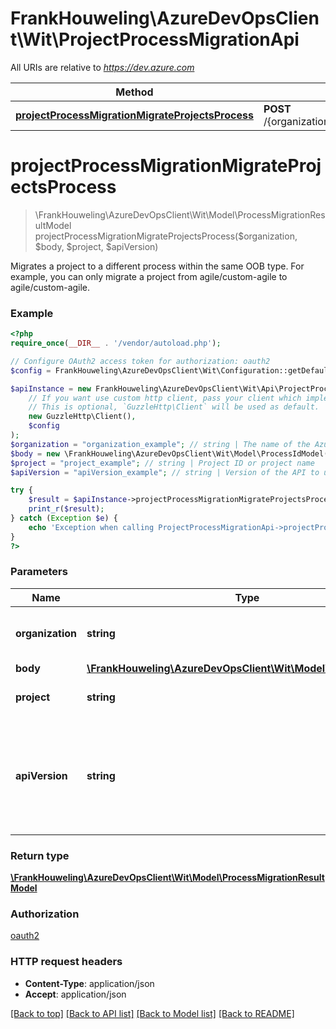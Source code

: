 # FrankHouweling\AzureDevOpsClient\Wit\ProjectProcessMigrationApi

All URIs are relative to *https://dev.azure.com*

Method | HTTP request | Description
------------- | ------------- | -------------
[**projectProcessMigrationMigrateProjectsProcess**](ProjectProcessMigrationApi.md#projectProcessMigrationMigrateProjectsProcess) | **POST** /{organization}/{project}/_apis/wit/projectprocessmigration | 


# **projectProcessMigrationMigrateProjectsProcess**
> \FrankHouweling\AzureDevOpsClient\Wit\Model\ProcessMigrationResultModel projectProcessMigrationMigrateProjectsProcess($organization, $body, $project, $apiVersion)



Migrates a project to a different process within the same OOB type. For example, you can only migrate a project from agile/custom-agile to agile/custom-agile.

### Example
```php
<?php
require_once(__DIR__ . '/vendor/autoload.php');

// Configure OAuth2 access token for authorization: oauth2
$config = FrankHouweling\AzureDevOpsClient\Wit\Configuration::getDefaultConfiguration()->setAccessToken('YOUR_ACCESS_TOKEN');

$apiInstance = new FrankHouweling\AzureDevOpsClient\Wit\Api\ProjectProcessMigrationApi(
    // If you want use custom http client, pass your client which implements `GuzzleHttp\ClientInterface`.
    // This is optional, `GuzzleHttp\Client` will be used as default.
    new GuzzleHttp\Client(),
    $config
);
$organization = "organization_example"; // string | The name of the Azure DevOps organization.
$body = new \FrankHouweling\AzureDevOpsClient\Wit\Model\ProcessIdModel(); // \FrankHouweling\AzureDevOpsClient\Wit\Model\ProcessIdModel | 
$project = "project_example"; // string | Project ID or project name
$apiVersion = "apiVersion_example"; // string | Version of the API to use.  This should be set to '6.0-preview.1' to use this version of the api.

try {
    $result = $apiInstance->projectProcessMigrationMigrateProjectsProcess($organization, $body, $project, $apiVersion);
    print_r($result);
} catch (Exception $e) {
    echo 'Exception when calling ProjectProcessMigrationApi->projectProcessMigrationMigrateProjectsProcess: ', $e->getMessage(), PHP_EOL;
}
?>
```

### Parameters

Name | Type | Description  | Notes
------------- | ------------- | ------------- | -------------
 **organization** | **string**| The name of the Azure DevOps organization. |
 **body** | [**\FrankHouweling\AzureDevOpsClient\Wit\Model\ProcessIdModel**](../Model/ProcessIdModel.md)|  |
 **project** | **string**| Project ID or project name |
 **apiVersion** | **string**| Version of the API to use.  This should be set to &#39;6.0-preview.1&#39; to use this version of the api. |

### Return type

[**\FrankHouweling\AzureDevOpsClient\Wit\Model\ProcessMigrationResultModel**](../Model/ProcessMigrationResultModel.md)

### Authorization

[oauth2](../../README.md#oauth2)

### HTTP request headers

 - **Content-Type**: application/json
 - **Accept**: application/json

[[Back to top]](#) [[Back to API list]](../../README.md#documentation-for-api-endpoints) [[Back to Model list]](../../README.md#documentation-for-models) [[Back to README]](../../README.md)

